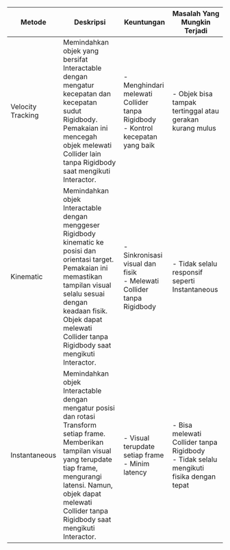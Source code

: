 ﻿| Metode | Deskripsi                                                                                                                                                   | Keuntungan                                                                                      | Masalah Yang Mungkin Terjadi                                                                    |
|--------|-------------------------------------------------------------------------------------------------------------------------------------------------------------|-------------------------------------------------------------------------------------------------|--------------------------------------------------------------------------------------------------|
| Velocity Tracking | Memindahkan objek yang bersifat Interactable dengan mengatur kecepatan dan kecepatan sudut Rigidbody. Pemakaian ini mencegah objek melewati Collider lain tanpa Rigidbody saat mengikuti Interactor. | - Menghindari melewati Collider tanpa Rigidbody <br> - Kontrol kecepatan yang baik | - Objek bisa tampak tertinggal atau gerakan kurang mulus |
| Kinematic | Memindahkan objek Interactable dengan menggeser Rigidbody kinematic ke posisi dan orientasi target. Pemakaian ini memastikan tampilan visual selalu sesuai dengan keadaan fisik. Objek dapat melewati Collider tanpa Rigidbody saat mengikuti Interactor. | - Sinkronisasi visual dan fisik <br> - Melewati Collider tanpa Rigidbody | - Tidak selalu responsif seperti Instantaneous |
| Instantaneous | Memindahkan objek Interactable dengan mengatur posisi dan rotasi Transform setiap frame. Memberikan tampilan visual yang terupdate tiap frame, mengurangi latensi. Namun, objek dapat melewati Collider tanpa Rigidbody saat mengikuti Interactor. | - Visual terupdate setiap frame <br> - Minim latency | - Bisa melewati Collider tanpa Rigidbody <br> - Tidak selalu mengikuti fisika dengan tepat |
